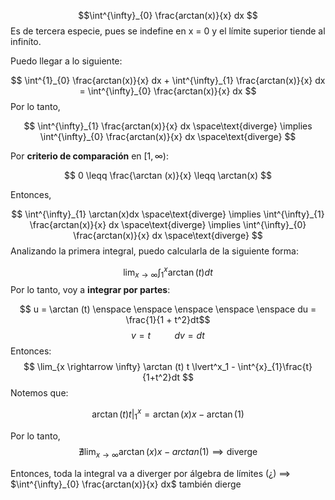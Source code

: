 $$\int^{\infty}_{0} \frac{arctan(x)}{x} dx $$
Es de tercera especie, pues se indefine en x = 0 y el límite superior tiende al infiníto. 

Puedo llegar a lo siguiente: 

$$ \int^{1}_{0} \frac{arctan(x)}{x} dx + \int^{\infty}_{1} \frac{arctan(x)}{x} dx = \int^{\infty}_{0} \frac{arctan(x)}{x} dx $$
Por lo tanto, 

$$ \int^{\infty}_{1} \frac{arctan(x)}{x} dx \space\text{diverge} \implies \int^{\infty}_{0} \frac{arctan(x)}{x} dx \space\text{diverge} $$

Por **criterio de comparación** en $[1, \infty)$:

$$ 0 \leqq \frac{\arctan (x)}{x} \leqq \arctan(x) $$

Entonces, 

$$ \int^{\infty}_{1} \arctan(x)dx \space\text{diverge} \implies  \int^{\infty}_{1} \frac{arctan(x)}{x} dx \space\text{diverge} \implies \int^{\infty}_{0} \frac{arctan(x)}{x} dx \space\text{diverge} $$ 
Analizando la primera integral, puedo calcularla de la siguiente forma: 

$$ \lim_{x \rightarrow \infty} \int^{x}_{1} \arctan(t)dt $$ 
Por lo tanto,  voy a **integrar por partes**: 

$$ u = \arctan (t) \enspace \enspace \enspace \enspace \enspace du = \frac{1}{1 + t^2}dt$$
$$ v = t \enspace \enspace \enspace \enspace \enspace dv = dt$$ 
Entonces:
$$ \lim_{x \rightarrow \infty} \arctan (t) t \lvert^x_1 - \int^{x}_{1}\frac{t}{1+t^2}dt $$ Notemos que:

$$\arctan (t) t \lvert^x_1 = \arctan(x)x-\arctan(1)$$

Por lo tanto, 
$$ \nexists \lim_{x \rightarrow \infty} \arctan(x)x - arctan(1) \implies \text{diverge}$$

Entonces, toda la integral va a diverger por álgebra de límites (¿) $\implies$ $\int^{\infty}_{0} \frac{arctan(x)}{x} dx$ también dierge
